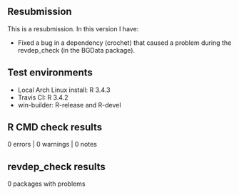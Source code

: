 ## Resubmission

This is a resubmission. In this version I have:

- Fixed a bug in a dependency (crochet) that caused a problem during the
  revdep_check (in the BGData package).


## Test environments

* Local Arch Linux install: R 3.4.3
* Travis CI: R 3.4.2
* win-builder: R-release and R-devel


## R CMD check results

0 errors | 0 warnings | 0 notes


## revdep_check results

0 packages with problems
